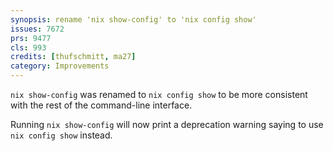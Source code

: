 ```yaml
---
synopsis: rename 'nix show-config' to 'nix config show'
issues: 7672
prs: 9477
cls: 993
credits: [thufschmitt, ma27]
category: Improvements
---
```


`nix show-config` was renamed to `nix config show` to be more consistent with the rest of the command-line interface.

Running `nix show-config` will now print a deprecation warning saying to use `nix config show` instead.
